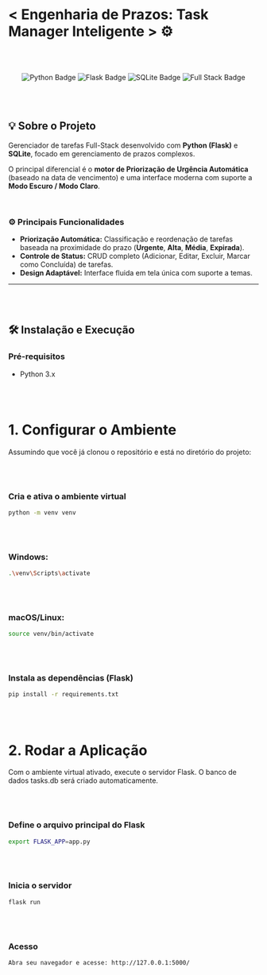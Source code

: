 # < Engenharia de Prazos: Task Manager Inteligente > ⚙️
<br/>

<br/>
<p align="center">
  <img src="https://img.shields.io/badge/Python-3776AB?style=for-the-badge&logo=python&logoColor=white" alt="Python Badge"/>
  <img src="https://img.shields.io/badge/Flask-000000?style=for-the-badge&logo=flask&logoColor=white" alt="Flask Badge"/>
  <img src="https://img.shields.io/badge/SQLite-07405E?style=for-the-badge&logo=sqlite&logoColor=white" alt="SQLite Badge"/>
  <img src="https://img.shields.io/badge/Full_Stack-FFC72C?style=for-the-badge" alt="Full Stack Badge"/>
</p>
<br/>

<br/>

## 💡 Sobre o Projeto

Gerenciador de tarefas Full-Stack desenvolvido com **Python (Flask)** e **SQLite**, focado em gerenciamento de prazos complexos.

O principal diferencial é o **motor de Priorização de Urgência Automática** (baseado na data de vencimento) e uma interface moderna com suporte a **Modo Escuro / Modo Claro**.
<br/>

<br/>

### ⚙️ Principais Funcionalidades

* **Priorização Automática:** Classificação e reordenação de tarefas baseada na proximidade do prazo (**Urgente**, **Alta**, **Média**, **Expirada**).
* **Controle de Status:** CRUD completo (Adicionar, Editar, Excluir, Marcar como Concluída) de tarefas.
* **Design Adaptável:** Interface fluida em tela única com suporte a temas.

---

<br/>

<br/>

## 🛠️ Instalação e Execução

### Pré-requisitos

* Python 3.x

<br/>

<br/>

# 1. Configurar o Ambiente

Assumindo que você já clonou o repositório e está no diretório do projeto:

<br/>

<br/>

### Cria e ativa o ambiente virtual
```bash
python -m venv venv
```
<br/>
<br/>

### Windows:
```bash
.\venv\Scripts\activate
```

<br/>
<br/>

### macOS/Linux:
```bash
source venv/bin/activate
```
<br/>
<br/>

### Instala as dependências (Flask)
```bash
pip install -r requirements.txt
```
<br/>
<br/>

# 2. Rodar a Aplicação
Com o ambiente virtual ativado, execute o servidor Flask. O banco de dados tasks.db será criado automaticamente.

<br/>

<br/>

### Define o arquivo principal do Flask
```bash
export FLASK_APP=app.py 
```

<br/>
<br/>

### Inicia o servidor
```bash
flask run
```
<br/>
<br/>

### Acesso
```bash
Abra seu navegador e acesse: http://127.0.0.1:5000/
